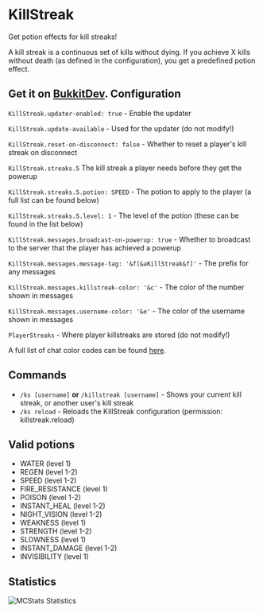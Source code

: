 KillStreak
==========
Get potion effects for kill streaks!

A kill streak is a continuous set of kills without dying. If you achieve X kills without death (as defined in the configuration), you get a predefined potion effect.

Get it on [BukkitDev](http://dev.bukkit.org/bukkit-plugins/killstreak/).
Configuration
-------------
`KillStreak.updater-enabled: true` - Enable the updater

`KillStreak.update-available` - Used for the updater (do not modify!)

`KillStreak.reset-on-disconnect: false` - Whether to reset a player's kill streak on disconnect

`KillStreak.streaks.5` The kill streak a player needs before they get the powerup

`KillStreak.streaks.5.potion: SPEED` - The potion to apply to the player (a full list can be found below)

`KillStreak.streaks.5.level: 1` - The level of the potion (these can be found in the list below)

`KillStreak.messages.broadcast-on-powerup: true` - Whether to broadcast to the server that the player has achieved a powerup

`KillStreak.messages.message-tag: '&f[&aKillStreak&f]'` - The prefix for any messages

`KillStreak.messages.killstreak-color: '&c'` - The color of the number shown in messages 

`KillStreak.messages.username-color: '&e'` - The color of the username shown in messages

`PlayerStreaks` - Where player killstreaks are stored (do not modify!)

A full list of chat color codes can be found [here](http://wiki.ess3.net/mc/).

Commands
--------
 - `/ks [username]` **or** `/killstreak [username]` - Shows your current kill streak, or another user's kill streak
 - `/ks reload` - Reloads the KillStreak configuration (permission: killstreak.reload)

Valid potions
-------------
 - WATER (level 1)
 - REGEN (level 1-2)
 - SPEED (level 1-2)
 - FIRE_RESISTANCE (level 1)
 - POISON (level 1-2)
 - INSTANT_HEAL (level 1-2)
 - NIGHT_VISION (level 1-2)
 - WEAKNESS (level 1)
 - STRENGTH (level 1-2)
 - SLOWNESS (level 1)
 - INSTANT_DAMAGE (level 1-2)
 - INVISIBILITY (level 1)
 
Statistics
----------
![MCStats Statistics](http://mcstats.org/signature/KillStreak.png)
